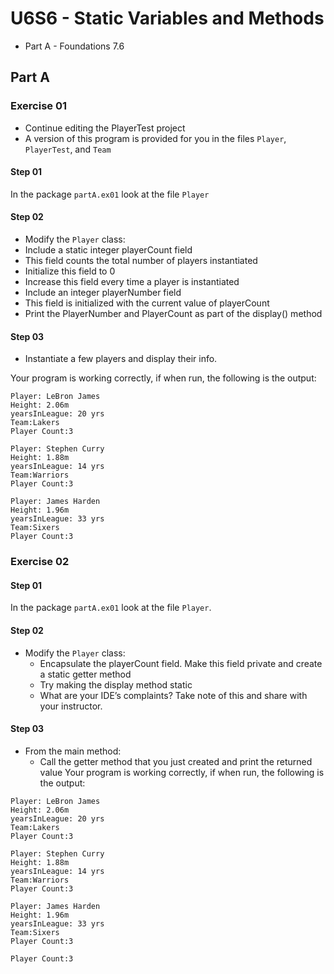 # U6S6 - Static Variables and Methods

* Part A - Foundations 7.6

## Part A

### Exercise 01

* Continue editing the PlayerTest project
* A version of this program is provided for you in the files
  `Player`, `PlayerTest`, and `Team`

#### Step 01

In the package `partA.ex01` look at the file `Player`

#### Step 02
*  Modify the `Player` class:
  * Include a static integer playerCount field
  * This field counts the total number of players instantiated
  * Initialize this field to 0
  * Increase this field every time a player is instantiated
  * Include an integer playerNumber field
  * This field is initialized with the current value of playerCount
  * Print the PlayerNumber and PlayerCount as part of the display()
  method

#### Step 03
*  Instantiate a few players and display their info.

Your program is working correctly, if when run, the following is the output:

```
Player: LeBron James
Height: 2.06m
yearsInLeague: 20 yrs
Team:Lakers
Player Count:3

Player: Stephen Curry
Height: 1.88m
yearsInLeague: 14 yrs
Team:Warriors
Player Count:3

Player: James Harden
Height: 1.96m
yearsInLeague: 33 yrs
Team:Sixers
Player Count:3

```

### Exercise 02

#### Step 01

In the package `partA.ex01` look at the file `Player`.

#### Step 02
* Modify the `Player` class:
  * Encapsulate the playerCount field. Make this field private
  and create a static getter method
  * Try making the display method static
  * What are your IDE’s complaints? Take note of this and share with your instructor.

#### Step 03
* From the main method:
  * Call the getter method that you just created and print the
  returned value
    Your program is working correctly, if when run, the following is the output:

```
Player: LeBron James
Height: 2.06m
yearsInLeague: 20 yrs
Team:Lakers
Player Count:3

Player: Stephen Curry
Height: 1.88m
yearsInLeague: 14 yrs
Team:Warriors
Player Count:3

Player: James Harden
Height: 1.96m
yearsInLeague: 33 yrs
Team:Sixers
Player Count:3

Player Count:3 

```